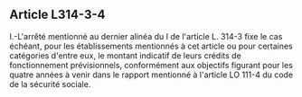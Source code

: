 ## Article L314-3-4

I.-L'arrêté mentionné au dernier alinéa du I de l'article L. 314-3 fixe le cas échéant, pour les établissements
mentionnés à cet article ou pour certaines catégories d'entre eux, le montant indicatif de leurs crédits de
fonctionnement prévisionnels, conformément aux objectifs figurant pour les quatre années à venir dans le
rapport mentionné à l'article LO 111-4 du code de la sécurité sociale.

